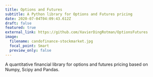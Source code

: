 ```yaml
---
title: Options and Futures
subtitle: A Python library for Options and Futures pricing
date: 2020-07-04T04:09:43.612Z
draft: false
featured: true
external_link: https://github.com/XavierDingRotman/OptionsFutures
image:
  filename: candofinance-stockmarket.jpg
  focal_point: Smart
  preview_only: false
---
```

A quantitative financial library for options and futures pricing based on Numpy, Scipy and Pandas.
